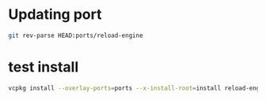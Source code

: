 # Updating port

```sh
git rev-parse HEAD:ports/reload-engine
```

# test install

```sh
vcpkg install --overlay-ports=ports --x-install-root=install reload-engine
```